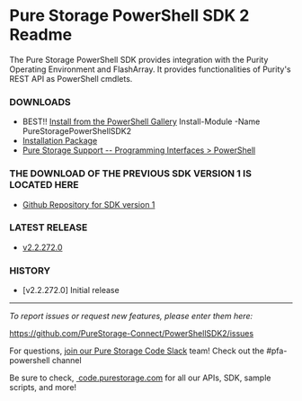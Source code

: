 # Pure Storage PowerShell SDK 2 Readme

The Pure Storage PowerShell SDK provides integration with the Purity Operating Environment and FlashArray. It provides functionalities of Purity's REST API as PowerShell cmdlets.

### DOWNLOADS
* BEST!! [Install from the PowerShell Gallery](https://www.powershellgallery.com/packages/PureStoragePowerShellSDK2) Install-Module -Name PureStoragePowerShellSDK2
* [Installation Package](https://github.com/PureStorage-Connect/PowerShellSDK2/blob/master/PurePowerShellSDKInstaller.msi)
* [Pure Storage Support -- Programming Interfaces > PowerShell](https://support.purestorage.com/Solutions/Microsoft_Platform_Guide/a_Windows_PowerShell)

### THE DOWNLOAD OF THE PREVIOUS SDK VERSION 1 IS LOCATED HERE
* [Github Repository for SDK version 1](https://www.github.com/PureStorage-Connect/PowerShellSDK)

### LATEST RELEASE
* [v2.2.272.0](https://github.com/PureStorage-Connect/PowerShellSDK/releases/tag/v1.17.3)

### HISTORY
* [v2.2.272.0] Initial release

<!-- wp:separator -->
<hr class="wp-block-separator"/>
<!-- /wp:separator -->

<!-- wp:paragraph -->
<p><em>To report issues or request new features, please enter them here:</em></p>
<!-- /wp:paragraph -->

<!-- wp:paragraph -->
<p><a href="https://github.com/PureStorage-Connect/PureStoragePowerShellSDK2/issues">https://github.com/PureStorage-Connect/PowerShellSDK2/issues</a></p>
<!-- /wp:paragraph -->

<!-- wp:paragraph -->
<p>For questions,&nbsp;<a href="https://codeinvite.purestorage.com/">join our Pure Storage Code Slack</a>&nbsp;team! Check out the #pfa-powershell channel</p>
<!-- /wp:paragraph -->

<!-- wp:paragraph -->
<p>Be sure to check,&nbsp;<a href="https://code.purestorage.com/"> code.purestorage.com</a> for all our APIs, SDK, sample scripts, and more!</p>
<!-- /wp:paragraph -->
